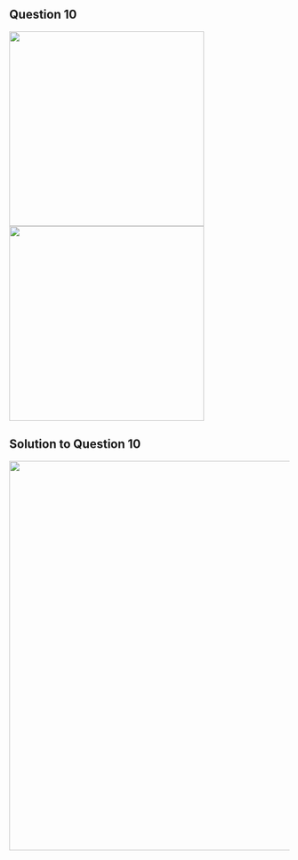 ## Question 10
<img src = "https://github.com/user-attachments/assets/1a562836-2f80-40ac-a0b7-c85c832860f1" width = "350">
<img src = "https://github.com/user-attachments/assets/8bc5369c-f4d6-46ed-bc77-d53b1e5e69b0" width = "350">

## Solution to Question 10
<img src = "https://github.com/user-attachments/assets/71bbe161-eb54-41e7-adde-52111331af35" width = "700">
